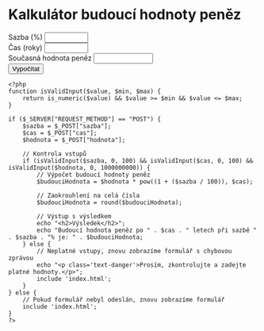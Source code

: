 <!DOCTYPE html>
<html lang="en">
<head>
    <meta charset="UTF-8">
    <meta name="viewport" content="width=device-width, initial-scale=1.0">
    <title>Kalkulátor budoucí hodnoty</title>
    <!-- Přidání Bootstrap CSS -->
    <link href="https://cdn.jsdelivr.net/npm/bootstrap@5.3.0/dist/css/bootstrap.min.css" rel="stylesheet">
</head>
<body>

<div class="container mt-5">
    <h1>Kalkulátor budoucí hodnoty peněz</h1>
    <form action="vypocet.php" method="POST">
        <div class="mb-3">
            <label for="sazba" class="form-label">Sazba (%)</label>
            <input type="number" class="form-control" id="sazba" name="sazba" required step="0.01" min="0" max="100">
        </div>
        <div class="mb-3">
            <label for="cas" class="form-label">Čas (roky)</label>
            <input type="number" class="form-control" id="cas" name="cas" required step="0.01" min="0" max="100">
        </div>
        <div class="mb-3">
            <label for="hodnota" class="form-label">Současná hodnota peněz</label>
            <input type="number" class="form-control" id="hodnota" name="hodnota" required min="0" max="1000000000">
        </div>
        <button type="submit" class="btn btn-primary">Vypočítat</button>
    </form>
</div>

<!-- Přidání Bootstrap JS a jQuery (pro Bootstrap) -->
<script src="https://code.jquery.com/jquery-3.6.0.min.js"></script>
<script src="https://cdn.jsdelivr.net/npm/bootstrap@5.3.0/dist/js/bootstrap.min.js"></script>
</body>
</html>

<!DOCTYPE html>
<html lang="en">
<head>
    <meta charset="UTF-8">
    <meta name="viewport" content="width=device-width, initial-scale=1.0">
    <title>Kalkulátor budoucí hodnoty</title>
    <!-- Přidání Bootstrap CSS -->
    <link href="https://cdn.jsdelivr.net/npm/bootstrap@5.3.0/dist/css/bootstrap.min.css" rel="stylesheet">
</head>
<body>

<div class="container mt-5">

    <?php
    function isValidInput($value, $min, $max) {
        return is_numeric($value) && $value >= $min && $value <= $max;
    }

    if ($_SERVER["REQUEST_METHOD"] == "POST") {
        $sazba = $_POST["sazba"];
        $cas = $_POST["cas"];
        $hodnota = $_POST["hodnota"];

        // Kontrola vstupů
        if (isValidInput($sazba, 0, 100) && isValidInput($cas, 0, 100) && isValidInput($hodnota, 0, 1000000000)) {
            // Výpočet budoucí hodnoty peněz
            $budouciHodnota = $hodnota * pow((1 + ($sazba / 100)), $cas);

            // Zaokrouhlení na celá čísla
            $budouciHodnota = round($budouciHodnota);

            // Výstup s výsledkem
            echo "<h2>Výsledek</h2>";
            echo "Budoucí hodnota peněz po " . $cas . " letech při sazbě " . $sazba . "% je: " . $budouciHodnota;
        } else {
            // Neplatné vstupy, znovu zobrazíme formulář s chybovou zprávou
            echo "<p class='text-danger'>Prosím, zkontrolujte a zadejte platné hodnoty.</p>";
            include 'index.html';
        }
    } else {
        // Pokud formulář nebyl odeslán, znovu zobrazíme formulář
        include 'index.html';
    }
    ?>

</div>

<!-- Přidání Bootstrap JS a jQuery (pro Bootstrap) -->
<script src="https://code.jquery.com/jquery-3.6.0.min.js"></script>
<script src="https://cdn.jsdelivr.net/npm/bootstrap@5.3.0/dist/js/bootstrap.min.js"></script>
</body>
</html>
